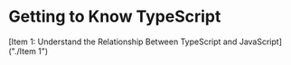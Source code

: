 # Getting to Know TypeScript

[Item 1: Understand the Relationship Between TypeScript and JavaScript]("./Item 1")
